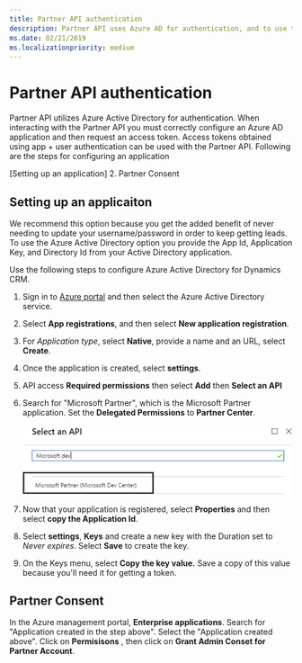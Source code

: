 ```yaml
---
title: Partner API authentication
description: Partner API uses Azure AD for authentication, and to use the Partner APIs you must configure your authentication settings correctly.
ms.date: 02/21/2019
ms.localizationpriority: medium
---
```


# Partner API authentication

Partner API utilizes Azure Active Directory for authentication. When interacting with the Partner API you must correctly configure an Azure AD application and then request an access token. Access tokens obtained using app + user authentication can be used with the Partner API. Following are the steps for configuring an application

[Setting up an application]
2. Partner Consent

## Setting up an applicaiton
   We recommend this option because you get the added benefit of never needing to update your username/password in order to keep getting leads. To use the Azure Active Directory option you provide the App Id, Application Key, and Directory Id from your Active Directory application.

Use the following steps to configure Azure Active Directory for Dynamics CRM.

1. Sign in to [Azure portal](https://portal.azure.com/) and then select the Azure Active Directory service.
2. Select **App registrations**, and then select **New application registration**.
3. For *Application type*, select **Native**, provide a name and an URL, select **Create**.
4. Once the application is created, select **settings**.
5. API access **Required permissions** then select **Add** then **Select an API** 
6. Search for "Microsoft Partner", which is the Microsoft Partner application. Set the **Delegated Permissions** to **Partner Center**. 

    ![Import flow](./images/partner-newgateway-app.png)

8. Now that your application is registered, select **Properties** and then select **copy the Application Id**.
9. Select **settings**, **Keys** and create a new key with the Duration set to *Never expires*. Select **Save** to create the key. 
10. On the Keys menu, select **Copy the key value.** Save a copy of this value because you'll need it for getting a token. 

## Partner Consent

In the Azure management portal, **Enterprise applications**. Search for "Application created in the step above". Select the "Application created above". Click on **Permisisons** , then click on **Grant Admin Conset for Partner Account**.
